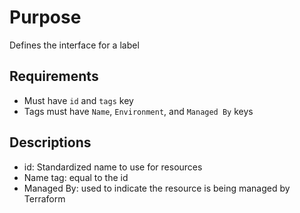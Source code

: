 # Purpose
Defines the interface for a label

## Requirements
* Must have `id` and `tags` key
* Tags must have `Name`, `Environment`, and `Managed By` keys

## Descriptions
- id: Standardized name to use for resources
- Name tag: equal to the id
- Managed By: used to indicate the resource is being managed by Terraform

